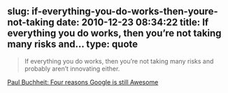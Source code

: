 slug: if-everything-you-do-works-then-youre-not-taking
date: 2010-12-23 08:34:22
title: If everything you do works, then you’re not taking many risks and...
type: quote
---

> If everything you do works, then you’re not taking many risks and probably aren’t innovating either.

[Paul Buchheit: Four reasons Google is still Awesome](http://paulbuchheit.blogspot.com/2010/12/four-reasons-google-is-still-awesome.html)
